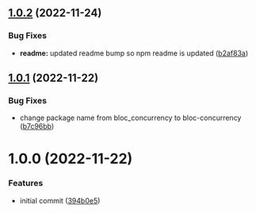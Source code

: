 ## [1.0.2](https://github.com/bloc-state/bloc-concurrency/compare/v1.0.1...v1.0.2) (2022-11-24)


### Bug Fixes

* **readme:** updated readme bump so npm readme is updated ([b2af83a](https://github.com/bloc-state/bloc-concurrency/commit/b2af83afc343a1e04c744f27aac885ac7e4e7226))

## [1.0.1](https://github.com/bloc-state/bloc_concurrency/compare/v1.0.0...v1.0.1) (2022-11-22)


### Bug Fixes

* change package name from bloc_concurrency to bloc-concurrency ([b7c96bb](https://github.com/bloc-state/bloc_concurrency/commit/b7c96bb6f076c81d43dd79983c6a6c5774f990c8))

# 1.0.0 (2022-11-22)


### Features

* initial commit ([394b0e5](https://github.com/bloc-state/bloc_concurrency/commit/394b0e528be567fa4901d93647fd5953eadb546b))
